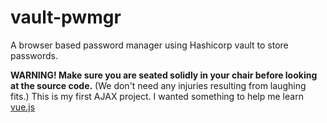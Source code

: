 # vault-pwmgr
A browser based password manager using Hashicorp vault to store passwords.

**WARNING! Make sure you are seated solidly in your chair before looking at the source code.**
(We don't need any injuries resulting from laughing fits.)
This is my first AJAX project. I wanted something to help me learn [vue.js](https://vuejs.org)
